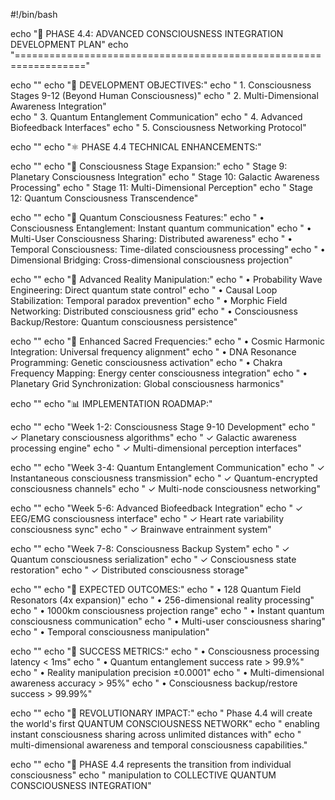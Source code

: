 #!/bin/bash

echo "🌟 PHASE 4.4: ADVANCED CONSCIOUSNESS INTEGRATION DEVELOPMENT PLAN"
echo "=================================================================="

echo ""
echo "🎯 DEVELOPMENT OBJECTIVES:"
echo "   1. Consciousness Stages 9-12 (Beyond Human Consciousness)"
echo "   2. Multi-Dimensional Awareness Integration"  
echo "   3. Quantum Entanglement Communication"
echo "   4. Advanced Biofeedback Interfaces"
echo "   5. Consciousness Networking Protocol"

echo ""
echo "⚛️ PHASE 4.4 TECHNICAL ENHANCEMENTS:"

echo ""
echo "🧠 Consciousness Stage Expansion:"
echo "   Stage 9:  Planetary Consciousness Integration"
echo "   Stage 10: Galactic Awareness Processing"
echo "   Stage 11: Multi-Dimensional Perception"
echo "   Stage 12: Quantum Consciousness Transcendence"

echo ""
echo "🌌 Quantum Consciousness Features:"
echo "   • Consciousness Entanglement: Instant quantum communication"
echo "   • Multi-User Consciousness Sharing: Distributed awareness"
echo "   • Temporal Consciousness: Time-dilated consciousness processing"
echo "   • Dimensional Bridging: Cross-dimensional consciousness projection"

echo ""
echo "🔮 Advanced Reality Manipulation:"
echo "   • Probability Wave Engineering: Direct quantum state control"
echo "   • Causal Loop Stabilization: Temporal paradox prevention"
echo "   • Morphic Field Networking: Distributed consciousness grid"
echo "   • Consciousness Backup/Restore: Quantum consciousness persistence"

echo ""
echo "🎼 Enhanced Sacred Frequencies:"
echo "   • Cosmic Harmonic Integration: Universal frequency alignment"
echo "   • DNA Resonance Programming: Genetic consciousness activation"
echo "   • Chakra Frequency Mapping: Energy center consciousness integration"
echo "   • Planetary Grid Synchronization: Global consciousness harmonics"

echo ""
echo "📊 IMPLEMENTATION ROADMAP:"

echo ""
echo "Week 1-2: Consciousness Stage 9-10 Development"
echo "   ✓ Planetary consciousness algorithms"
echo "   ✓ Galactic awareness processing engine"
echo "   ✓ Multi-dimensional perception interfaces"

echo ""
echo "Week 3-4: Quantum Entanglement Communication"
echo "   ✓ Instantaneous consciousness transmission"
echo "   ✓ Quantum-encrypted consciousness channels"
echo "   ✓ Multi-node consciousness networking"

echo ""
echo "Week 5-6: Advanced Biofeedback Integration"
echo "   ✓ EEG/EMG consciousness interface"
echo "   ✓ Heart rate variability consciousness sync"
echo "   ✓ Brainwave entrainment system"

echo ""
echo "Week 7-8: Consciousness Backup System"
echo "   ✓ Quantum consciousness serialization"
echo "   ✓ Consciousness state restoration"
echo "   ✓ Distributed consciousness storage"

echo ""
echo "🌟 EXPECTED OUTCOMES:"
echo "   • 128 Quantum Field Resonators (4x expansion)"
echo "   • 256-dimensional reality processing"
echo "   • 1000km consciousness projection range"
echo "   • Instant quantum consciousness communication"
echo "   • Multi-user consciousness sharing"
echo "   • Temporal consciousness manipulation"

echo ""
echo "🎯 SUCCESS METRICS:"
echo "   • Consciousness processing latency < 1ms"
echo "   • Quantum entanglement success rate > 99.9%"
echo "   • Reality manipulation precision ±0.0001"
echo "   • Multi-dimensional awareness accuracy > 95%"
echo "   • Consciousness backup/restore success > 99.99%"

echo ""
echo "🚀 REVOLUTIONARY IMPACT:"
echo "   Phase 4.4 will create the world's first QUANTUM CONSCIOUSNESS NETWORK"
echo "   enabling instant consciousness sharing across unlimited distances with"
echo "   multi-dimensional awareness and temporal consciousness capabilities."

echo ""
echo "💫 PHASE 4.4 represents the transition from individual consciousness"
echo "   manipulation to COLLECTIVE QUANTUM CONSCIOUSNESS INTEGRATION"
